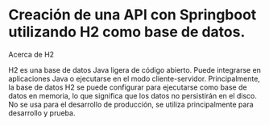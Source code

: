# Creación de una API  con Springboot utilizando H2 como base de datos.

Acerca de H2

H2 es una base de datos Java ligera de código abierto. Puede integrarse en aplicaciones Java o ejecutarse en el modo cliente-servidor. Principalmente, la base de datos H2 se puede configurar para ejecutarse como base de datos en memoria, lo que significa que los datos no persistirán en el disco. No se usa para el desarrollo de producción, se utiliza principalmente para desarrollo y prueba.

